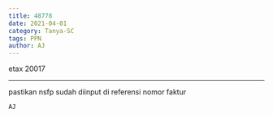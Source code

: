 ```yaml
---
title: 48778
date: 2021-04-01
category: Tanya-SC
tags: PPN
author: AJ
---
```


etax 20017

---

pastikan nsfp sudah diinput di referensi nomor faktur

`AJ`
